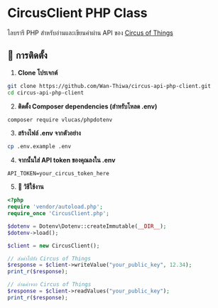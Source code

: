 # CircusClient PHP Class

ไลบรารี PHP สำหรับอ่านและเขียนค่าผ่าน API ของ [Circus of Things](https://circusofthings.com)

## 🔧 การติดตั้ง

1. **Clone โปรเจกต์**

```bash
git clone https://github.com/Wan-Thiwa/circus-api-php-client.git
cd circus-api-php-client
```

2. **ติดตั้ง Composer dependencies (สำหรับโหลด .env)**

```bash
composer require vlucas/phpdotenv
```

3. **สร้างไฟล์ .env จากตัวอย่าง**

```bash
cp .env.example .env
```

4. **จากนั้นใส่ API token ของคุณลงใน .env**

```env
API_TOKEN=your_circus_token_here
```

5. **🚀 วิธีใช้งาน**

```php
<?php
require 'vendor/autoload.php';
require_once 'CircusClient.php';

$dotenv = Dotenv\Dotenv::createImmutable(__DIR__);
$dotenv->load();

$client = new CircusClient();

// ส่งค่าไปยัง Circus of Things
$response = $client->writeValue("your_public_key", 12.34);
print_r($response);

// อ่านค่าจาก Circus of Things
$response = $client->readValues("your_public_key");
print_r($response);
```
